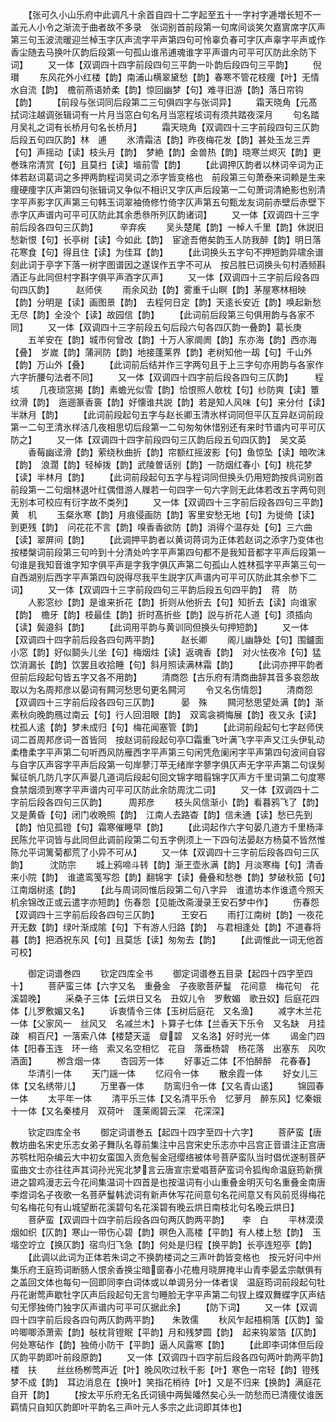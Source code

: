 <!-- { "loadSidebar": true } -->
　　【张可久小山乐府中此调凡十余首自四十二字起至五十一字衬字逓増长短不一盖元人小令之渐流于曲者故不多录　张词别首前段第一句席间谈笑欠嘉賔席字仄声第三句玉波流暖迎兰棹玉字仄声流字平声第四句可怜辜负春可字仄声辜字平声或作香尘随去马换叶仄韵后段第一句孤山谁吊逋魂谁字平声谱内可平可仄防此余防下词】
　　又一体【双调四十四字前段四句三平韵一卟韵后段四句三平韵】
　　倪　瓉
　　东风花外小红楼【韵】南浦山横翠黛愁【韵】春寒不管花枝痩【叶】无情水自流【韵】　檐前燕语娇柔【韵】惊回幽梦【句】难寻旧游【韵】落日帘钩【韵】
　　【前段与张词同后段第二三句俱四字与张词异】
　　霜天晓角【元髙拭词注越调张辑词有一片月当窓白句名月当窓程垓词有须共踏夜深月
　　句名踏月吴礼之词有长桥月句名长桥月】
　　霜天晓角【双调四十三字前段四句三仄韵后段五句四仄韵】林　逋
　　氷清霜洁【韵】昨夜梅花发【韵】甚处玉龙三弄【句】声摇动【读】枝头月【韵】　梦絶【韵】金兽热【韵】晓寒兰烬灭【韵】更巻珠帘清赏【句】且莫扫【读】堦前雪【韵】
　　【此调押仄韵者以林词辛词为正体若赵词葛词之多押两韵程词吴词之添字皆变格也　前段第三句萧泰来词赖是生来痩硬痩字仄声第四句张辑词又争似不相识又字仄声后段第一二句萧词清絶影也别清字平声影字仄声第三句韩玉词翠袖倚修竹倚字仄声第五句甄龙友词前赤壁后赤壁下赤字仄声谱内可平可仄防此其余悉叅所列仄韵诸词】
　　又一体【双调四十三字前后段各四句三仄韵】　　　辛弃疾
　　吴头楚尾【韵】一棹人千里【韵】休説旧愁新恨【句】长亭树【读】今如此【韵】　宦途吾倦矣韵玉人防我醉【韵】明日落花寒食【句】得且住【读】为佳耳【韵】
　　【此词换头五字句不押短韵异啸余谱刻此词于亭字下落一树字图谱因之遂误作五字不可从　按吕胜巳词换头句村酒频斟酒正与此同但村字斟字俱平声酒字仄声】
　　又一体【双调四十三字前后段各四句四仄韵】　　　赵师侠
　　雨余风劲【韵】雾重千山瞑【韵】茅屋寒林相映【韵】分明是【读】画图景【韵】　去程何日定【韵】天逺长安近【韵】唤起新愁无尽【韵】全没个【读】故园信【韵】
　　【此词前后段第三句俱用韵与各家不同】
　　又一体【双调四十三字前段五句后段六句各四仄韵一叠韵】葛长庚
　　五羊安在【韵】城市何曾改【韵】十万人家阛阓【韵】东亦海【韵】西亦海【叠】　岁嵗【韵】蒲涧防【韵】地接蓬莱界【韵】老树知他一刼【句】千山外【韵】万山外【叠】
　　【此词前后结并作三字两句且于上三字句亦用韵与各家作六字折腰句法者不同】
　　又一体【双调四十四字前后段各四句三仄韵】　　　程　垓
　　几夜琐窓揭【韵】素蟾光似雪【韵】恰恨照人欹枕【句】纱防爽【读】簟纹滑【韵】　迤逦篆香裛【韵】好懐谁共説【韵】若是知人风味【句】来分付【读】半牀月【韵】
　　【此词前段起句五字与赵长卿玉清氷样词同但平仄互异赵词前段第一二句玊清氷样洁几夜相思切后段第一二句匆匆休惜别还有来时节谱内可平可仄防之】
　　又一体【双调四十四字前段四句三仄韵后段五句四仄韵】　吴文英
　　香莓幽迳滑【韵】萦绕秋曲折【韵】帘额红摇波影【句】鱼惊坠【读】暗吹沫【韵】　浪濶【韵】轻棹拨【韵】武陵曽话别【韵】一防烟红春小【句】桃花梦【读】半林月【韵】
　　【此词前段起句五字与程词同但换头仍用短韵按呉词别首前段第一二句烟林退叶红偶借游人屧若一句四字一句六字则无此体若改五字两句则无别本可校应有衍字故不类列】
　　又一体【双调四十三字前后段各四句三平韵】　　　黄　机
　　玉粲氷寒【韵】月痕侵画防【韵】客里安愁无地【句】为徙倚【读】到更残【韵】　问花花不言【韵】嗅香香欲防【韵】消得个温存处【句】三六曲【读】翠屏间【韵】
　　【此调押平韵者以黄词蒋词为正体若赵词之添字乃变体也　按楼槃词前段第三句吟到十分清处吟字平声第四句都不是我知音都字平声后段第一句谁是我知音谁字知字俱平声是字我字俱仄声第二句孤山人姓林孤字平声第三句一自西湖别后西字平声第四句説得尽我平生説字仄声谱内可平可仄防此其余参下二词】
　　又一体【双调四十三字前段四句三平韵后段五句四平韵】　蒋　防
　　人影窓纱【韵】是谁来折花【韵】折则从他折去【句】知折去【读】向谁家【韵】　檐牙【韵】枝最佳【韵】折时髙折些【韵】説与折花人道【句】须插向【读】鬓邉斜【韵】
　　【此词用平韵与黄训同但换头句押短韵】
　　又一体【双调四十四字前后段各四句两平韵】　　　赵长卿
　　阁儿幽静处【句】围鑪面小窓【韵】好似鬬头儿坐【句】梅烟炷【读】返魂香【韵】　对火怯夜冷【句】猛饮消漏长【韵】饮罢且收拾睡【句】斜月照读满林霜【韵】
　　【此词亦押平韵者但前后段起句皆五字又各不用韵】
　　清商怨【古乐府有清商曲辞其音多哀怨故取以为名周邦彦以晏词有闗河愁思句更名闗河
　　令又名伤情怨】
　　清商怨【双调四十三字前后段各四句三仄韵】　　　晏　殊
　　闗河愁思望处满【韵】渐素秋向晚韵鴈过南云【句】行人回泪眼【韵】　双鸾衾裯悔展【韵】夜又永【读】枕孤人逺【韵】梦未成归【句】梅花闻塞管【韵】
　　【此词前段起句七字赵师侠词二首周邦彦词一首皆同　按赵词前段起句亭□霜重飞叶满飞字平声又江头伊轧动柔橹柔字平声第二句听西风防雁西字平声第三句闲凭危阑闲字平声第四句波间自容与自字仄声容字平声后段第一句岸蓼汀苹无绪岸字蓼字俱仄声无字平声第二句误髣髴征帆几防几字仄声晏几道词后段起句回文锦字暗翦锦字仄声方千里词第二句度寒食禁烟须到寒字平声谱内可平可仄防此余防周沈二词】
　　又一体【双调四十二字前后段各四句三仄韵】　　　周邦彦
　　枝头风信渐小【韵】看暮鸦飞了【韵】又是黄昏【句】闭门收晩照【韵】　江南人去路杳【韵】信未通【读】愁已先到【韵】怕见孤镫【句】霜寒催睡早【韵】
　　【此词起作六字句晏几道方千里杨泽民陈允平词皆与此同但此调前段第二句五字例须上一下四句法晏赵方杨莫不皆然惟陈允平词篱菊都荒了小异不可从】
　　又一体【双调四十三字前后段各四句三仄韵】　　　沈防宗
　　城上鸦啼斗转【韵】渐玊壶氷满【韵】月淡寒梅【句】清香来小院【韵】　谁遣鸾笺写怨【韵】翻锦字【读】叠叠和愁巻【韵】梦破秋笳【句】江南烟树逺【韵】
　　【此与周词同惟后段第二句八字异　谁遣坊本作谁遗今照天机余锦改正或云遣字亦短韵】伤春怨【见能改斋漫录王安石梦中作】
　　伤春怨【双调四十三字前后段各四句三仄韵】　　　王安石
　　雨打江南树【韵】一夜花开无数【韵】绿叶渐成隂【句】下有游人归路【韵】　与君相逢处【韵】不道春将暮【韵】把酒祝东风【句】且莫恁【读】匆匆去【韵】
　　【此调惟此一词无他首可校】

　　御定词谱巻四
　　钦定四库全书
　　御定词谱巻五目录【起四十四字至四十】
　　菩萨蛮三体【六字又名　重叠金　子夜歌菩萨鬘　花间意　梅花句　花溪碧晚】
　　采桑子三体【云烘日又名　丑奴儿令　罗敷媚　歌丑奴】后庭花四体【儿罗敷媚又名】
　　诉衷情令三体【玉树后庭花　又名渔】
　　减字木兰花一体【父家风一　丝风又　名减兰木】卜算子七体【兰香天下乐令　又名缺　月挂疎　桐百尺】一落索八体【楼楚天遥　睂碧　又名洛】好时光一体
　　谒金门四体【阳春玉连　环一络　索又名空相忆　花自　落垂杨碧　杨花落　出塞东　风吹酒面】
　　栁含烟一体
　　杏园芳一体
　　好事近二体【不怕醉醉　花春春】
　　华清引一体
　　天门謡一体
　　忆闷令一体
　　散余霞一体
　　好女儿三体【又名绣带儿】
　　万里春一体
　　防鸾归令一体【又名青山逺】
　　锦园春一体
　　太平年一体
　　清平乐三体【又名清平乐令　忆萝月　醉东风】忆秦娥十一体【又名秦楼月　双荷叶　蓬莱阁碧云深　花深深】

　　钦定四库全书
　　御定词谱巻五【起四十四字至四十六字】
　　菩萨蛮【唐教坊曲名宋史乐志女弟子舞队名尊前集注中吕宫宋史乐志亦中吕宫正音谱注正宫唐苏鹗杜阳杂编云大中初女蛮国入贡危髻金冠缨络被体号菩萨蛮队当时倡优遂制菩萨蛮曲文士亦往往声其词孙光宪北梦言云唐宣宗爱唱菩萨蛮词令狐绹命温庭筠新撰进之碧鸡漫志云今花间集温词十四首是也按温词有小山重叠金明灭句名重叠金南唐李煜词名子夜歌一名菩萨鬘韩淲词有新声休写花间意句名花间意又有风前觅得梅花句名梅花句有山城望断花溪碧句名花溪碧有晚云烘日南枝北句名晚云烘日】
　　菩萨蛮【双调四十四字前后段各四句两仄韵两平韵】　　李　白
　　平林漠漠烟如织【仄韵】寒山一带伤心碧【韵】暝色入高楼【平韵】有人楼上愁【韵】　玉堦空竚立【换仄韵】宿鸟归飞急【韵】何处是归程【换平韵】长亭连短亭【韵】
　　【此调以此词为正体若朱词之不换韵楼词之三声叶韵皆变格也　按元好问中州集乐府王庭筠词断肠人恨余香换尘暗窗春小花檐月晓屏掩半山青李晏孟宗献俱有之盖回文体也每句一回即同李白词体或以单调叧分一体者误　温庭筠词前段起句牡丹花谢莺声歇牡字仄声后段起句无言匀睡脸无字平声第二句钗上蝶双舞蝶字仄声结句无憀独倚门独字仄声谱内可平可仄据此余】
　　【防下词】
　　又一体【双调四十四字前后段各四句两仄韵两平韵】　　朱敦儒
　　秋风乍起梧桐落【仄韵】蛩吟唧唧添萧索【韵】敧枕背镫眠【平韵】月和残梦圆【韵】　起来钩翠箔【仄韵】何处寒砧作【韵】独倚小防干【平韵】逼人风露寒【韵】
　　【此即李词体但后段仄韵平韵即叶前段原韵】
　　又一体【双调四十四字前后段各四句两叶韵两平韵】　　楼　扶
　　丝丝杨栁莺声近【叶】晚风吹过秋千影【叶】寒色一帘轻【韵】镫残梦不成【韵】　耳边消息在【换叶】笑指花梢待【叶】又是不归来【换韵】满庭花自开【韵】
　　【按太平乐府无名氏词镜中两鬓皤然矣心头一防愁而已清痩仗谁医羁情只自知仄韵即叶平韵名三声叶元人多宗之此词即其体也】
